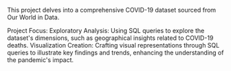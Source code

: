 This project delves into a comprehensive COVID-19 dataset sourced from Our World in Data.

Project Focus:
Exploratory Analysis: Using SQL queries to explore the dataset's dimensions, such as geographical insights related to COVID-19 deaths.
Visualization Creation: Crafting visual representations through SQL queries to illustrate key findings and trends, enhancing the understanding of the pandemic's impact.

